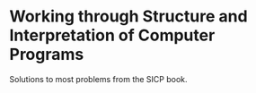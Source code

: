 # Working through Structure and Interpretation of Computer Programs

Solutions to most problems from the SICP book.

